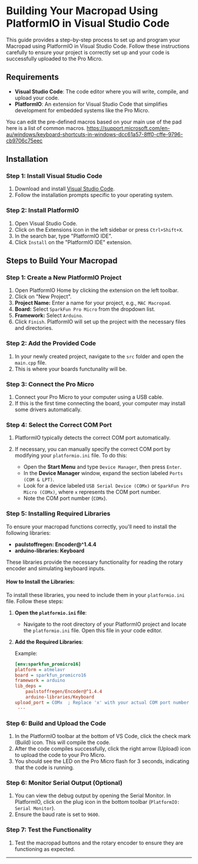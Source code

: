 # Building Your Macropad Using PlatformIO in Visual Studio Code

This guide provides a step-by-step process to set up and program your Macropad using PlatformIO in Visual Studio Code. Follow these instructions carefully to ensure your project is correctly set up and your code is successfully uploaded to the Pro Micro.

## Requirements

- **Visual Studio Code**: The code editor where you will write, compile, and upload your code.
- **PlatformIO**: An extension for Visual Studio Code that simplifies development for embedded systems like the Pro Micro.

You can edit the pre-defined macros based on your main use of the pad here is a list of common macros. https://support.microsoft.com/en-au/windows/keyboard-shortcuts-in-windows-dcc61a57-8ff0-cffe-9796-cb9706c75eec

## Installation

### Step 1: Install Visual Studio Code

1. Download and install [Visual Studio Code](https://code.visualstudio.com/).
2. Follow the installation prompts specific to your operating system.

### Step 2: Install PlatformIO

1. Open Visual Studio Code.
2. Click on the Extensions icon in the left sidebar or press `Ctrl+Shift+X`.
3. In the search bar, type "PlatformIO IDE".
4. Click `Install` on the "PlatformIO IDE" extension.

## Steps to Build Your Macropad

### Step 1: Create a New PlatformIO Project

1. Open PlatformIO Home by clicking the extension on the left toolbar.
2. Click on "New Project".
3. **Project Name:** Enter a name for your project, e.g., `MAC Macropad`.
4. **Board:** Select `SparkFun Pro Micro` from the dropdown list.
5. **Framework:** Select `Arduino`.
6. Click `Finish`. PlatformIO will set up the project with the necessary files and directories.

### Step 2: Add the Provided Code

1. In your newly created project, navigate to the `src` folder and open the `main.cpp` file.
2. This is where your boards functunality will be.

### Step 3: Connect the Pro Micro

1. Connect your Pro Micro to your computer using a USB cable.
2. If this is the first time connecting the board, your computer may install some drivers automatically.

### Step 4: Select the Correct COM Port
1. PlatformIO typically detects the correct COM port automatically.

2. If necessary, you can manually specify the correct COM port by modifying your `platformio.ini` file. To do this:

   - Open the **Start Menu** and type `Device Manager`, then press `Enter`.
   - In the **Device Manager** window, expand the section labeled `Ports (COM & LPT)`.
   - Look for a device labeled `USB Serial Device (COMx)` or `SparkFun Pro Micro (COMx)`, where `x` represents the COM port number.
   - Note the COM port number (`COMx`).

### Step 5: Installing Required Libraries

To ensure your macropad functions correctly, you'll need to install the following libraries:

- **paulstoffregen: Encoder@^1.4.4**
- **arduino-libraries: Keyboard**

These libraries provide the necessary functionality for reading the rotary encoder and simulating keyboard inputs.

#### How to Install the Libraries:

To install these libraries, you need to include them in your `platformio.ini` file. Follow these steps:

1. **Open the `platformio.ini` file**:
   - Navigate to the root directory of your PlatformIO project and locate the `platformio.ini` file. Open this file in your code editor.

2. **Add the Required Libraries**:

   Example:
   ```ini
   [env:sparkfun_promicro16]
   platform = atmelavr
   board = sparkfun_promicro16
   framework = arduino
   lib_deps = 
       paulstoffregen/Encoder@^1.4.4
       arduino-libraries/Keyboard
   upload_port = COMx  ; Replace 'x' with your actual COM port number
    ---

### Step 6: Build and Upload the Code

1. In the PlatformIO toolbar at the bottom of VS Code, click the check mark (Build) icon. This will compile the code.
2. After the code compiles successfully, click the right arrow (Upload) icon to upload the code to your Pro Micro.
3. You should see the LED on the Pro Micro flash for 3 seconds, indicating that the code is running.

### Step 6: Monitor Serial Output (Optional)

1. You can view the debug output by opening the Serial Monitor. In PlatformIO, click on the plug icon in the bottom toolbar (`PlatformIO: Serial Monitor`).
2. Ensure the baud rate is set to `9600`.

### Step 7: Test the Functionality

1. Test the macropad buttons and the rotary encoder to ensure they are functioning as expected.

---

